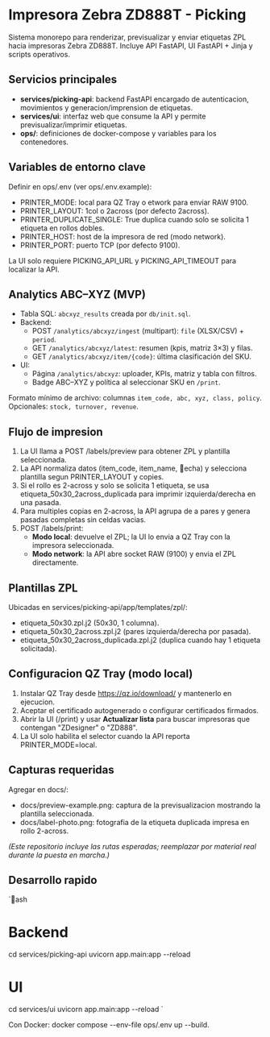 ﻿# Impresora Zebra ZD888T - Picking

Sistema monorepo para renderizar, previsualizar y enviar etiquetas ZPL hacia impresoras Zebra ZD888T.
Incluye API FastAPI, UI FastAPI + Jinja y scripts operativos.

## Servicios principales
- **services/picking-api**: backend FastAPI encargado de autenticacion, movimientos y generacion/imprension de etiquetas.
- **services/ui**: interfaz web que consume la API y permite previsualizar/imprimir etiquetas.
- **ops/**: definiciones de docker-compose y variables para los contenedores.

## Variables de entorno clave
Definir en ops/.env (ver ops/.env.example):

- PRINTER_MODE: local para QZ Tray o 
etwork para enviar RAW 9100.
- PRINTER_LAYOUT: 1col o 2across (por defecto 2across).
- PRINTER_DUPLICATE_SINGLE: True duplica cuando solo se solicita 1 etiqueta en rollos dobles.
- PRINTER_HOST: host de la impresora de red (modo network).
- PRINTER_PORT: puerto TCP (por defecto 9100).

La UI solo requiere PICKING_API_URL y PICKING_API_TIMEOUT para localizar la API.

## Analytics ABC–XYZ (MVP)

- Tabla SQL: `abcxyz_results` creada por `db/init.sql`.
- Backend:
  - POST `/analytics/abcxyz/ingest` (multipart): `file` (XLSX/CSV) + `period`.
  - GET `/analytics/abcxyz/latest`: resumen (kpis, matriz 3×3) y filas.
  - GET `/analytics/abcxyz/item/{code}`: última clasificación del SKU.
- UI:
  - Página `/analytics/abcxyz`: uploader, KPIs, matriz y tabla con filtros.
  - Badge ABC–XYZ y política al seleccionar SKU en `/print`.

Formato mínimo de archivo: columnas `item_code, abc, xyz, class, policy`.
Opcionales: `stock, turnover, revenue`.

## Flujo de impresion
1. La UI llama a POST /labels/preview para obtener ZPL y plantilla seleccionada.
2. La API normaliza datos (item_code, item_name, echa) y selecciona plantilla segun PRINTER_LAYOUT y copies.
3. Si el rollo es 2-across y solo se solicita 1 etiqueta, se usa etiqueta_50x30_2across_duplicada para imprimir izquierda/derecha en una pasada.
4. Para multiples copias en 2-across, la API agrupa de a pares y genera pasadas completas sin celdas vacias.
5. POST /labels/print:
   - **Modo local**: devuelve el ZPL; la UI lo envia a QZ Tray con la impresora seleccionada.
   - **Modo network**: la API abre socket RAW (9100) y envia el ZPL directamente.

## Plantillas ZPL
Ubicadas en services/picking-api/app/templates/zpl/:
- etiqueta_50x30.zpl.j2 (50x30, 1 columna).
- etiqueta_50x30_2across.zpl.j2 (pares izquierda/derecha por pasada).
- etiqueta_50x30_2across_duplicada.zpl.j2 (duplica cuando hay 1 etiqueta solicitada).

## Configuracion QZ Tray (modo local)
1. Instalar QZ Tray desde https://qz.io/download/ y mantenerlo en ejecucion.
2. Aceptar el certificado autogenerado o configurar certificados firmados.
3. Abrir la UI (/print) y usar **Actualizar lista** para buscar impresoras que contengan "ZDesigner" o "ZD888".
4. La UI solo habilita el selector cuando la API reporta PRINTER_MODE=local.

## Capturas requeridas
Agregar en docs/:
- docs/preview-example.png: captura de la previsualizacion mostrando la plantilla seleccionada.
- docs/label-photo.png: fotografia de la etiqueta duplicada impresa en rollo 2-across.

*(Este repositorio incluye las rutas esperadas; reemplazar por material real durante la puesta en marcha.)*

## Desarrollo rapido
`ash
# Backend
cd services/picking-api
uvicorn app.main:app --reload

# UI
cd services/ui
uvicorn app.main:app --reload
`

Con Docker: docker compose --env-file ops/.env up --build.
